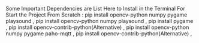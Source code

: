 Some Important Dependencies are List Here to Install in the Terminal For Start the Project From Scratch : 
pip install opencv-python numpy pygame playsound ,
pip install opencv-python numpy playsound ,
pip install pygame ,
pip install opencv-contrib-python(Alternative) ,
pip install opencv-python numpy pygame paho-mqtt ,
pip install opencv-contrib-python(Alternative) ,


